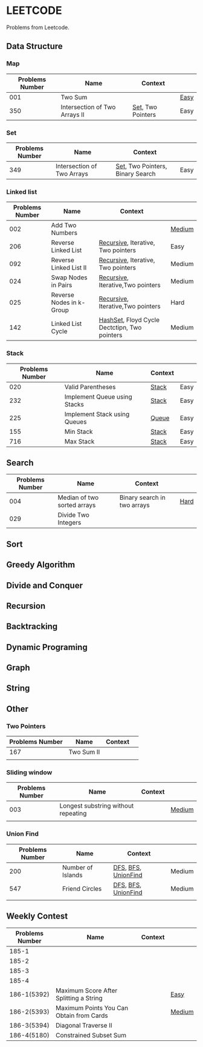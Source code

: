 # LEETCODE

Problems from Leetcode.

## Data Structure

### Map

| Problems Number| Name                       | Context                                     |         |
| ---------------| -------------------------- | ------------------------------------------- | ----------- |
| 001            | Two Sum                    |                                             | [Easy](https://github.com/OreoDu/LEETCODE/blob/master/Data%20Structure/lc_001.py)    |
| 350           | Intersection of Two Arrays Ⅱ | [Set](https://github.com/OreoDu/LEETCODE/blob/master/DataStructure/Map/lc350IntersectionOfArrays2.java), Two Pointers | Easy    |

### Set
| Problems Number| Name                       | Context                                     |         |
| ---------------| -------------------------- | ------------------------------------------- | ----------- |
| 349            | Intersection of Two Arrays | [Set](https://github.com/OreoDu/LEETCODE/blob/master/DataStructure/Set/lc349IntersectionOfArrays1.java), Two Pointers, Binary Search | Easy    |




### Linked list

| Problems Number| Name                       | Context                                     |         |
| ---------------| -------------------------- | ------------------------------------------- | ----------- |
| 002            | Add Two Numbers            | | [Medium](https://github.com/OreoDu/LEETCODE/blob/master/Data%20Structure/lc_002.py)    |
| 206  | Reverse Linked List  | [Recursive](https://github.com/OreoDu/LEETCODE/blob/master/DataStructure/LinkedList/lc206ReLList1.java), Iterative, Two pointers | Easy  |
| 092  | Reverse Linked List Ⅱ | [Recursive](https://github.com/OreoDu/LEETCODE/blob/master/DataStructure/LinkedList/lc92ReLList2.java), Iterative, Two pointers| Medium  |
| 024  | Swap Nodes in Pairs  | [Recursive](https://github.com/OreoDu/LEETCODE/blob/master/DataStructure/LinkedList/lc24SwapPairs.java), Iterative,Two pointers| Medium  |
| 025  | Reverse Nodes in k-Group  | [Recursive](https://github.com/OreoDu/LEETCODE/blob/master/DataStructure/LinkedList/lc25ReKGroup.java), Iterative,Two pointers| Hard  |
| 142  | Linked List Cycle  | [HashSet](https://github.com/OreoDu/LEETCODE/blob/master/DataStructure/LinkedList/lc142LListCycle.java), Floyd Cycle Dectctipn, Two pointers | Medium  |

### Stack
| Problems Number| Name                       | Context                                     |       |
| ---------------| -------------------------- | ------------------------------------------- | ----------- |
| 020  | Valid Parentheses  | [Stack](https://github.com/OreoDu/LEETCODE/blob/master/DataStructure/Stack/lc20ValidParentheses.java)       | Easy  |
| 232  | Implement Queue using Stacks  | [Stack](https://github.com/OreoDu/LEETCODE/blob/master/DataStructure/Stack/lc232ImQueuewithStacks.java)       | Easy  |
| 225  | Implement Stack using Queues  | [Queue](https://github.com/OreoDu/LEETCODE/blob/master/DataStructure/Stack/lc225ImStackwithQueue.java)       | Easy  |
| 155  | Min Stack  | [Stack](https://github.com/OreoDu/LEETCODE/blob/master/DataStructure/Stack/lc155MinStack.java)       | Easy  |
| 716  | Max Stack  | [Stack](https://github.com/OreoDu/LEETCODE/blob/master/DataStructure/Stack/lc716MaxStack.java)       | Easy  |

## Search

| Problems Number| Name                       | Context                                     |        |
| ---------------| -------------------------- | ------------------------------------------- | ----------- |
| 004            | Median of two sorted arrays| Binary search in two arrays  | [Hard](https://github.com/OreoDu/LEETCODE/blob/master/Search/lc_004.py)    |
| 029            | Divide Two Integers        |                              |                                |



## Sort

## Greedy Algorithm

## Divide and Conquer

## Recursion

## Backtracking

## Dynamic Programing

## Graph

## String

## Other

### Two Pointers

| Problems Number| Name                       | Context                                     |      |
| ---------------| -------------------------- | ------------------------------------------- | ----------- |
| 167            | Two Sum Ⅱ                 |                              |                                     |
|                |                            |                              |                                     |



### Sliding window

| Problems Number| Name                       | Context                                     |      |
| ---------------| -------------------------- | ------------------------------------------- | ----------- |
| 003           | Longest substring without repeating        |                              |   [Medium](https://github.com/OreoDu/LEETCODE/blob/master/Other/SlidingWindow/lc_003.py)                                  |
|               |                                            |                              |                                     |


### Union Find

| Problems Number| Name                       | Context                                     |       |
| ---------------| -------------------------- | ------------------------------------------- | ----------- |
| 200            | Number of Islands          |[DFS](https://github.com/OreoDu/LEETCODE/blob/master/Other/UnionFind/lc200dfs.java), [BFS](https://github.com/OreoDu/LEETCODE/blob/master/Other/UnionFind/lc200bfs.java), [UnionFind](https://github.com/OreoDu/LEETCODE/blob/master/Other/UnionFind/lc200UnionFind.java)   |   Medium |
| 547            | Friend Circles            | [DFS](https://github.com/OreoDu/LEETCODE/blob/master/Other/UnionFind/lc547dfs.java), [BFS](https://github.com/OreoDu/LEETCODE/blob/master/Other/UnionFind/lc547bfs.java), [UnionFind](https://github.com/OreoDu/LEETCODE/blob/master/Other/UnionFind/lc547UnionFind.java)   |  Medium |
|                |          |          |        |



## Weekly Contest

| Problems Number| Name                       | Context                                     |       |
| ---------------| -------------------------- | ------------------------------------------- | ----------- |
| 185-1          |                    |                              |                                     |
| 185-2          |                    |                              |                                     |
| 185-3          |                   |                              |                                     |
| 185-4             |                    |                              |                                     |
|   186-1(5392)     |   Maximum Score After Splitting a String   |                 | [Easy](https://github.com/OreoDu/LEETCODE/blob/master/WeeklyContest/186-1.py)   |
|   186-2(5393)     |   Maximum Points You Can Obtain from Cards     |             | [Medium](https://github.com/OreoDu/LEETCODE/blob/master/WeeklyContest/186-2.py) |
|   186-3(5394)     |   Diagonal Traverse II        |                              |                                     |
|   186-4(5180)     |   Constrained Subset Sum    |                              |                                     |



